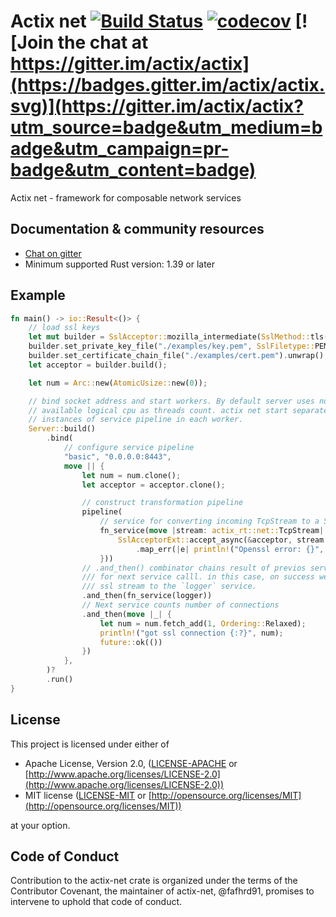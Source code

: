 # Actix net [![Build Status](https://travis-ci.org/actix/actix-net.svg?branch=master)](https://travis-ci.org/actix/actix-net) [![codecov](https://codecov.io/gh/actix/actix-net/branch/master/graph/badge.svg)](https://codecov.io/gh/actix/actix-net) [![Join the chat at https://gitter.im/actix/actix](https://badges.gitter.im/actix/actix.svg)](https://gitter.im/actix/actix?utm_source=badge&utm_medium=badge&utm_campaign=pr-badge&utm_content=badge)

Actix net - framework for composable network services

## Documentation & community resources

* [Chat on gitter](https://gitter.im/actix/actix)
* Minimum supported Rust version: 1.39 or later

## Example

```rust
fn main() -> io::Result<()> {
    // load ssl keys
    let mut builder = SslAcceptor::mozilla_intermediate(SslMethod::tls()).unwrap();
    builder.set_private_key_file("./examples/key.pem", SslFiletype::PEM).unwrap();
    builder.set_certificate_chain_file("./examples/cert.pem").unwrap();
    let acceptor = builder.build();

    let num = Arc::new(AtomicUsize::new(0));

    // bind socket address and start workers. By default server uses number of
    // available logical cpu as threads count. actix net start separate
    // instances of service pipeline in each worker.
    Server::build()
        .bind(
            // configure service pipeline
            "basic", "0.0.0.0:8443",
            move || {
                let num = num.clone();
                let acceptor = acceptor.clone();

                // construct transformation pipeline
                pipeline(
                    // service for converting incoming TcpStream to a SslStream<TcpStream>
                    fn_service(move |stream: actix_rt::net::TcpStream| async move {
                        SslAcceptorExt::accept_async(&acceptor, stream.into_parts().0).await
                            .map_err(|e| println!("Openssl error: {}", e))
                    }))
                // .and_then() combinator chains result of previos service call to argument
                /// for next service calll. in this case, on success we chain
                /// ssl stream to the `logger` service.
                .and_then(fn_service(logger))
                // Next service counts number of connections
                .and_then(move |_| {
                    let num = num.fetch_add(1, Ordering::Relaxed);
                    println!("got ssl connection {:?}", num);
                    future::ok(())
                })
            },
        )?
        .run()
}
```

## License

This project is licensed under either of

* Apache License, Version 2.0, ([LICENSE-APACHE](LICENSE-APACHE) or [http://www.apache.org/licenses/LICENSE-2.0](http://www.apache.org/licenses/LICENSE-2.0))
* MIT license ([LICENSE-MIT](LICENSE-MIT) or [http://opensource.org/licenses/MIT](http://opensource.org/licenses/MIT))

at your option.

## Code of Conduct

Contribution to the actix-net crate is organized under the terms of the
Contributor Covenant, the maintainer of actix-net, @fafhrd91, promises to
intervene to uphold that code of conduct.
